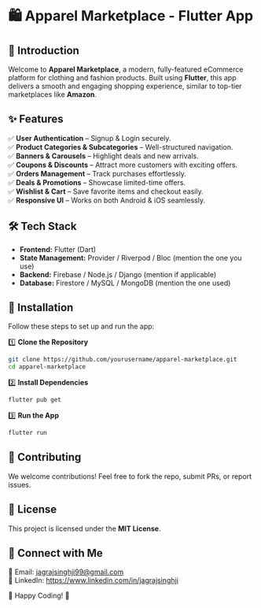 # 🛍️ Apparel Marketplace - Flutter App  

## 🚀 Introduction  
Welcome to **Apparel Marketplace**, a modern, fully-featured eCommerce platform for clothing and fashion products. Built using **Flutter**, this app delivers a smooth and engaging shopping experience, similar to top-tier marketplaces like **Amazon**.  

## ✨ Features  
✅ **User Authentication** – Signup & Login securely.  
✅ **Product Categories & Subcategories** – Well-structured navigation.  
✅ **Banners & Carousels** – Highlight deals and new arrivals.  
✅ **Coupons & Discounts** – Attract more customers with exciting offers.  
✅ **Orders Management** – Track purchases effortlessly.  
✅ **Deals & Promotions** – Showcase limited-time offers.  
✅ **Wishlist & Cart** – Save favorite items and checkout easily.  
✅ **Responsive UI** – Works on both Android & iOS seamlessly.  

## 🛠️ Tech Stack  
- **Frontend:** Flutter (Dart)  
- **State Management:** Provider / Riverpod / Bloc (mention the one you use)  
- **Backend:** Firebase / Node.js / Django (mention if applicable)  
- **Database:** Firestore / MySQL / MongoDB (mention the one used)  

## 🔧 Installation  
Follow these steps to set up and run the app:  

1️⃣ **Clone the Repository**  
```sh
git clone https://github.com/yourusername/apparel-marketplace.git
cd apparel-marketplace
```  
2️⃣ **Install Dependencies**  
```sh
flutter pub get
```  
3️⃣ **Run the App**  
```sh
flutter run
```  

## 📢 Contributing  
We welcome contributions! Feel free to fork the repo, submit PRs, or report issues.  

## 📜 License  
This project is licensed under the **MIT License**.  

## 💬 Connect with Me  
📧 Email: jagrajsinghji99@gmail.com  
👔 LinkedIn: https://www.linkedin.com/in/jagrajsinghji

🚀 Happy Coding! 🎉  